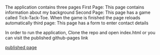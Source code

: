 
The application contains three pages
First Page: This page contains information about my background
Second Page: This page has a game called Tick-Tack-Toe. When the game is finished the page reloads automatically
third page: This page has a form to enter contact details

In order to run the application, Clone the repo and open index.html or you can visit the published github-pages link

[published page](https://srikar1205.github.io/A01/)

